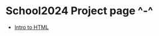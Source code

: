 # School2024 Project page ^-^
<ul>
 <li> <a href="intro_to_html/index.html" target="_blank">Intro to HTML</a>